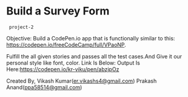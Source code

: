 # Build a Survey Form
     project-2
   
   
  Objective: Build a CodePen.io app that is functionally similar to this: https://codepen.io/freeCodeCamp/full/VPaoNP.
  
  Fulfill the all given stories and passes all the test cases.And Give it our personal style like font, color.
  Link Is Below:
  Output Is Here:https://codepen.io/kr-viku/pen/abzjpOz
  
  Created By,
  Vikash Kumar(er.vikashs4@gmail.com)
  Prakash Anand(ppa58514@gmail.com)
  
